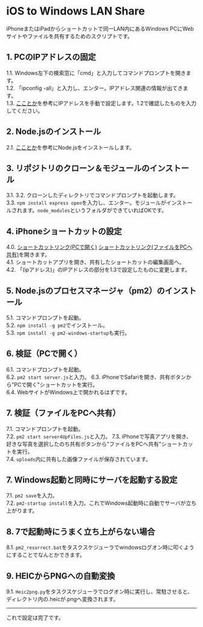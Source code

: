 # iOS to Windows LAN Share

iPhoneまたはiPadからショートカットで同一LAN内にあるWindows PCにWebサイトやファイルを共有するためのスクリプトです。

## 1. PCのIPアドレスの固定
1.1. Windows左下の検索窓に「cmd」と入力してコマンドプロンプトを開きます。  
1.2. 「ipconfig -all」と入力し、エンター。IPアドレス関連の情報が出てきます。  
1.3. [こことか](https://www.buffalo.jp/support/faq/detail/15257.html)を参考にIPアドレスを手動で設定します。1.2で確認したものを入力してください。

## 2. Node.jsのインストール
2.1. [こことか](https://medium-company.com/node-js%E3%81%AE%E3%82%A4%E3%83%B3%E3%82%B9%E3%83%88%E3%83%BC%E3%83%AB%E6%89%8B%E9%A0%86/)を参考にNode.jsをインストールします。

## 3. リポジトリのクローン＆モジュールのインストール
3.1. 
3.2. クローンしたディレクトリでコマンドプロンプトを起動します。  
3.3. `npm install express open`を入力し、エンター。モジュールがインストールされます。`node_modules`というフォルダができていればOKです。

## 4. iPhoneショートカットの設定
4.0. [ショートカットリンク(PCで開く)](https://www.icloud.com/shortcuts/71b8ca2c4a31428cb14c0a40dd08ce51) [ショートカットリンク(ファイルをPCへ共有)](https://www.icloud.com/shortcuts/b73b3bcd178a4710969978924372e05c)を開きます。  
4.1. ショートカットアプリを開き、共有したショートカットの編集画面へ。  
4.2. 「(ipアドレス)」のIPアドレスの部分を1.3で設定したものに変更します。

## 5. Node.jsのプロセスマネージャ（pm2）のインストール
5.1. コマンドプロンプトを起動。  
5.2. ```npm install -g pm2```でインストール。  
5.3. `npm install -g pm2-windows-startup`も実行。

## 6. 検証（PCで開く）
6.1. コマンドプロンプトを起動。  
6.2. `pm2 start server.js`と入力。
6.3. iPhoneでSafariを開き、共有ボタンから"PCで開く"ショートカットを実行。  
6.4. WebサイトがWindows上で開かれるはずです。  

## 7. 検証（ファイルをPCへ共有）
7.1. コマンドプロンプトを起動。  
7.2. `pm2 start server4UpFiles.js`と入力。
7.3. iPhoneで写真アプリを開き、好きな写真を選択したのち共有ボタンから"ファイルをPCへ共有"ショートカットを実行。  
7.4. `uploads`内に共有した画像ファイルが保存されています。

## 7. Windows起動と同時にサーバを起動する設定
7.1. `pm2 save`を入力。  
7.2. `pm2-startup install`を入力。これでWindows起動時に自動でサーバが立ち上がります。

## 8. 7で起動時にうまく立ち上がらない場合
8.1. `pm2_resurrect.bat`をタスクスケジューラでwindowsログオン時に叩くようにすることでなんとかできます。

## 9. HEICからPNGへの自動変換
9.1.  `Heic2png.py`をタスクスケジューラでログオン時に実行し、常駐させると、ディレクトリ内の.heicが.pngへ変換されます。

---


これで設定は完了です。
